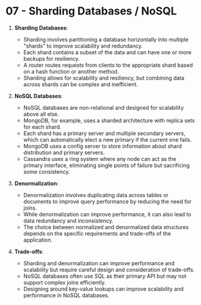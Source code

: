 # 07 - Sharding Databases / NoSQL

1. **Sharding Databases**:

   - Sharding involves partitioning a database horizontally into multiple "shards" to improve scalability and redundancy.
   - Each shard contains a subset of the data and can have one or more backups for resiliency.
   - A router routes requests from clients to the appropriate shard based on a hash function or another method.
   - Sharding allows for scalability and resiliency, but combining data across shards can be complex and inefficient.

2. **NoSQL Databases**:

   - NoSQL databases are non-relational and designed for scalability above all else.
   - MongoDB, for example, uses a sharded architecture with replica sets for each shard.
   - Each shard has a primary server and multiple secondary servers, which can automatically elect a new primary if the current one fails.
   - MongoDB uses a config server to store information about shard distribution and primary servers.
   - Cassandra uses a ring system where any node can act as the primary interface, eliminating single points of failure but sacrificing some consistency.

3. **Denormalization**:

   - Denormalization involves duplicating data across tables or documents to improve query performance by reducing the need for joins.
   - While denormalization can improve performance, it can also lead to data redundancy and inconsistency.
   - The choice between normalized and denormalized data structures depends on the specific requirements and trade-offs of the application.

4. **Trade-offs**:
   - Sharding and denormalization can improve performance and scalability but require careful design and consideration of trade-offs.
   - NoSQL databases often use SQL as their primary API but may not support complex joins efficiently.
   - Designing around key-value lookups can improve scalability and performance in NoSQL databases.

